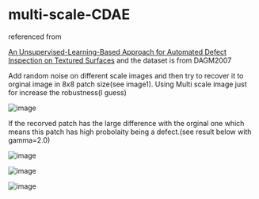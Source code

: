 # multi-scale-CDAE

referenced from  

[An Unsupervised-Learning-Based Approach for Automated Defect Inspection on Textured Surfaces](https://ieeexplore.ieee.org/document/8281622)
and the dataset is from DAGM2007


Add random noise on different scale images and then try to recover it to orginal image in 8x8 patch size(see image1).
Using Multi scale image just for increase the robustness(I guess)

![image](https://github.com/ga544523/multi-scale-CDAE/blob/main/result_figure/Untitled%20Diagram.png?raw=true)


If the recorved patch has the large difference with the orginal one which means this patch has high probolaity being a defect.(see result below with gamma=2.0)


![image](https://github.com/ga544523/multi-scale-CDAE/blob/main/result_figure/result1.png?raw=true)






![image](https://github.com/ga544523/multi-scale-CDAE/blob/main/result_figure/result3.png?raw=true)






![image](https://github.com/ga544523/multi-scale-CDAE/blob/main/result_figure/result4.png?raw=true)

